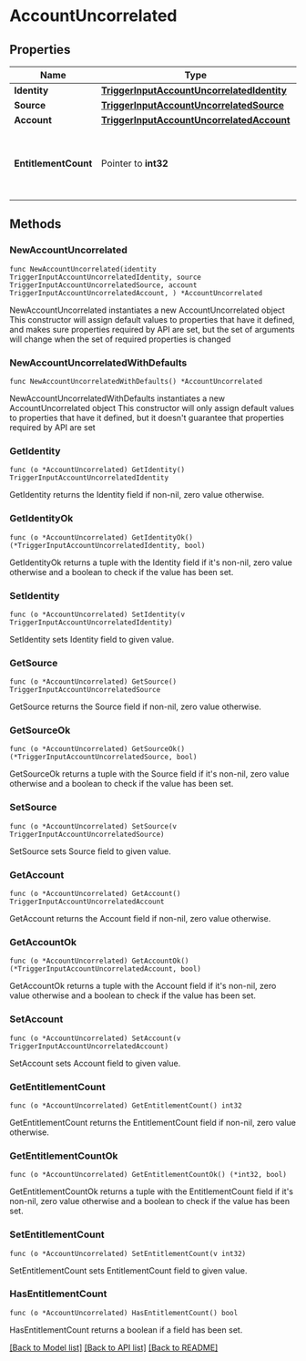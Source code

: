 # AccountUncorrelated

## Properties

Name | Type | Description | Notes
------------ | ------------- | ------------- | -------------
**Identity** | [**TriggerInputAccountUncorrelatedIdentity**](TriggerInputAccountUncorrelatedIdentity.md) |  | 
**Source** | [**TriggerInputAccountUncorrelatedSource**](TriggerInputAccountUncorrelatedSource.md) |  | 
**Account** | [**TriggerInputAccountUncorrelatedAccount**](TriggerInputAccountUncorrelatedAccount.md) |  | 
**EntitlementCount** | Pointer to **int32** | The number of entitlements associated with this account. | [optional] 

## Methods

### NewAccountUncorrelated

`func NewAccountUncorrelated(identity TriggerInputAccountUncorrelatedIdentity, source TriggerInputAccountUncorrelatedSource, account TriggerInputAccountUncorrelatedAccount, ) *AccountUncorrelated`

NewAccountUncorrelated instantiates a new AccountUncorrelated object
This constructor will assign default values to properties that have it defined,
and makes sure properties required by API are set, but the set of arguments
will change when the set of required properties is changed

### NewAccountUncorrelatedWithDefaults

`func NewAccountUncorrelatedWithDefaults() *AccountUncorrelated`

NewAccountUncorrelatedWithDefaults instantiates a new AccountUncorrelated object
This constructor will only assign default values to properties that have it defined,
but it doesn't guarantee that properties required by API are set

### GetIdentity

`func (o *AccountUncorrelated) GetIdentity() TriggerInputAccountUncorrelatedIdentity`

GetIdentity returns the Identity field if non-nil, zero value otherwise.

### GetIdentityOk

`func (o *AccountUncorrelated) GetIdentityOk() (*TriggerInputAccountUncorrelatedIdentity, bool)`

GetIdentityOk returns a tuple with the Identity field if it's non-nil, zero value otherwise
and a boolean to check if the value has been set.

### SetIdentity

`func (o *AccountUncorrelated) SetIdentity(v TriggerInputAccountUncorrelatedIdentity)`

SetIdentity sets Identity field to given value.


### GetSource

`func (o *AccountUncorrelated) GetSource() TriggerInputAccountUncorrelatedSource`

GetSource returns the Source field if non-nil, zero value otherwise.

### GetSourceOk

`func (o *AccountUncorrelated) GetSourceOk() (*TriggerInputAccountUncorrelatedSource, bool)`

GetSourceOk returns a tuple with the Source field if it's non-nil, zero value otherwise
and a boolean to check if the value has been set.

### SetSource

`func (o *AccountUncorrelated) SetSource(v TriggerInputAccountUncorrelatedSource)`

SetSource sets Source field to given value.


### GetAccount

`func (o *AccountUncorrelated) GetAccount() TriggerInputAccountUncorrelatedAccount`

GetAccount returns the Account field if non-nil, zero value otherwise.

### GetAccountOk

`func (o *AccountUncorrelated) GetAccountOk() (*TriggerInputAccountUncorrelatedAccount, bool)`

GetAccountOk returns a tuple with the Account field if it's non-nil, zero value otherwise
and a boolean to check if the value has been set.

### SetAccount

`func (o *AccountUncorrelated) SetAccount(v TriggerInputAccountUncorrelatedAccount)`

SetAccount sets Account field to given value.


### GetEntitlementCount

`func (o *AccountUncorrelated) GetEntitlementCount() int32`

GetEntitlementCount returns the EntitlementCount field if non-nil, zero value otherwise.

### GetEntitlementCountOk

`func (o *AccountUncorrelated) GetEntitlementCountOk() (*int32, bool)`

GetEntitlementCountOk returns a tuple with the EntitlementCount field if it's non-nil, zero value otherwise
and a boolean to check if the value has been set.

### SetEntitlementCount

`func (o *AccountUncorrelated) SetEntitlementCount(v int32)`

SetEntitlementCount sets EntitlementCount field to given value.

### HasEntitlementCount

`func (o *AccountUncorrelated) HasEntitlementCount() bool`

HasEntitlementCount returns a boolean if a field has been set.


[[Back to Model list]](../README.md#documentation-for-models) [[Back to API list]](../README.md#documentation-for-api-endpoints) [[Back to README]](../README.md)


